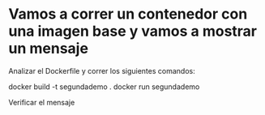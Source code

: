 # Vamos a correr un contenedor con una imagen base y vamos a mostrar un mensaje

Analizar el Dockerfile y correr los siguientes comandos:

docker build -t segundademo .
docker run segundademo


Verificar el mensaje
